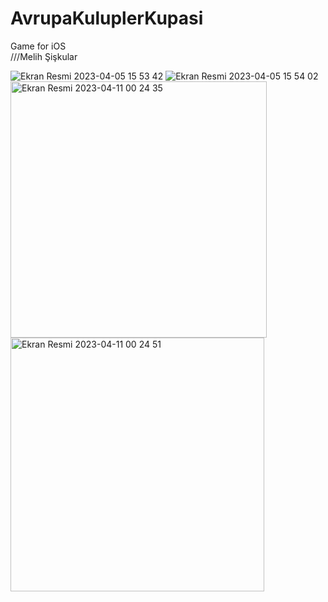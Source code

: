 # AvrupaKuluplerKupasi
Game for iOS <br>
///Melih Şişkular

![Ekran Resmi 2023-04-05 15 53 42](https://user-images.githubusercontent.com/119626249/230086371-40964b67-6fa2-431d-beb1-dffb77be018e.png)
![Ekran Resmi 2023-04-05 15 54 02](https://user-images.githubusercontent.com/119626249/230086390-b37a9c53-7916-4e08-a605-5bfe7a1dca1b.png)
<img width="410" alt="Ekran Resmi 2023-04-11 00 24 35" src="https://user-images.githubusercontent.com/119626249/231016925-f63aa0aa-ed23-41c1-9fc6-55928c2a0c35.png">
<img width="406" alt="Ekran Resmi 2023-04-11 00 24 51" src="https://user-images.githubusercontent.com/119626249/231016935-089ee409-ea51-45bb-9cb0-73a87866c7ac.png">
